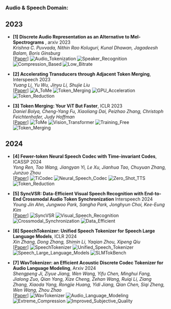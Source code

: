 ### Audio & Speech Domain:

## 2023

- **[1] Discrete Audio Representation as an Alternative to Mel-Spectrograms** , arxiv 2023<br>
  *Krishna C. Puvvada, Nithin Rao Koluguri, Kunal Dhawan, Jagadeesh Balam, Boris Ginsburg*<br>
  [[Paper](https://arxiv.org/abs/2309.10922)] ![Audio_Tokenization](https://img.shields.io/badge/Audio_Tokenization-blue)  ![Speaker_Recognition](https://img.shields.io/badge/Speaker_Recognition-green)  ![Compression_Based](https://img.shields.io/badge/Compression_Based-purple)  ![Low_Bitrate](https://img.shields.io/badge/Low_Bitrate-orange) 

- **[2] Accelerating Transducers through Adjacent Token Merging**, Interspeech 2023<br>
  *Yuang Li, Yu Wu, Jinyu Li, Shujie Liu*<br>
  [[Paper](https://arxiv.org/abs/2306.16009)] ![A_ToMe](https://img.shields.io/badge/A_ToMe-blue)  ![Token_Merging](https://img.shields.io/badge/Token_Merging-green)  ![GPU_Acceleration](https://img.shields.io/badge/GPU_Acceleration-orange)  ![Token_Reduction](https://img.shields.io/badge/Token_Reduction-purple) 

- **[3] Token Merging: Your ViT But Faster**, ICLR 2023<br>
  *Daniel Bolya, Cheng-Yang Fu, Xiaoliang Dai, Peizhao Zhang, Christoph Feichtenhofer, Judy Hoffman*<br>
  [[Paper](https://arxiv.org/abs/2210.09461)] ![ToMe](https://img.shields.io/badge/ToMe-blue)  ![Vision_Transformer](https://img.shields.io/badge/Vision_Transformer-green)  ![Training_Free](https://img.shields.io/badge/Training_Free-orange)  ![Token_Merging](https://img.shields.io/badge/Token_Merging-purple) 

## 2024

- **[4] Fewer-token Neural Speech Codec with Time-invariant Codes**, ICASSP 2024<br>
  *Yong Ren, Tao Wang, Jiangyan Yi, Le Xu, Jianhua Tao, Chuyuan Zhang, Junzuo Zhou*<br>
  [[Paper](https://arxiv.org/abs/2310.00014)] ![TiCodec](https://img.shields.io/badge/TiCodec-blue)  ![Neural_Speech_Codec](https://img.shields.io/badge/Neural_Speech_Codec-green)  ![Zero_Shot_TTS](https://img.shields.io/badge/Zero_Shot_TTS-orange)  ![Token_Reduction](https://img.shields.io/badge/Token_Reduction-purple) 

- **[5] SyncVSR: Data-Efficient Visual Speech Recognition with End-to-End Crossmodal Audio Token Synchronization** Interspeech 2024<br>
  *Young Jin Ahn, Jungwoo Park, Sangha Park, Jonghyun Choi, Kee-Eung Kim*<br>
  [[Paper](https://arxiv.org/abs/2406.12233)] ![SyncVSR](https://img.shields.io/badge/SyncVSR-blue)  ![Visual_Speech_Recognition](https://img.shields.io/badge/Visual_Speech_Recognition-green)  ![Crossmodal_Synchronization](https://img.shields.io/badge/Crossmodal_Synchronization-orange)  ![Data_Efficient](https://img.shields.io/badge/Data_Efficient-purple)

 - **[6] SpeechTokenizer: Unified Speech Tokenizer for Speech Large Language Models**, ICLR 2024<br>
  *Xin Zhang, Dong Zhang, Shimin Li, Yaqian Zhou, Xipeng Qiu*<br>
  [[Paper](https://arxiv.org/abs/2308.16692)] ![SpeechTokenizer](https://img.shields.io/badge/SpeechTokenizer-blue) ![Unified_Speech_Tokenizer](https://img.shields.io/badge/Unified_Speech_Tokenizer-green) ![Speech_Large_Language_Models](https://img.shields.io/badge/Speech_Large_Language_Models-orange) ![SLMTokBench](https://img.shields.io/badge/SLMTokBench-purple)

- **[7] WavTokenizer: an Efficient Acoustic Discrete Codec Tokenizer for Audio Language Modeling**, Arxiv 2024<br>
  *Shengpeng Ji, Ziyue Jiang, Wen Wang, Yifu Chen, Minghui Fang, Jialong Zuo, Qian Yang, Xize Cheng, Zehan Wang, Ruiqi Li, Ziang Zhang, Xiaoda Yang, Rongjie Huang, Yidi Jiang, Qian Chen, Siqi Zheng, Wen Wang, Zhou Zhao*<br>
  [[Paper](https://doi.org/10.48550/arXiv.2408.16532)] ![WavTokenizer](https://img.shields.io/badge/WavTokenizer-blue) ![Audio_Language_Modeling](https://img.shields.io/badge/Audio_Language_Modeling-green) ![Extreme_Compression](https://img.shields.io/badge/Extreme_Compression-orange) ![Improved_Subjective_Quality](https://img.shields.io/badge/Improved_Subjective_Quality-purple)